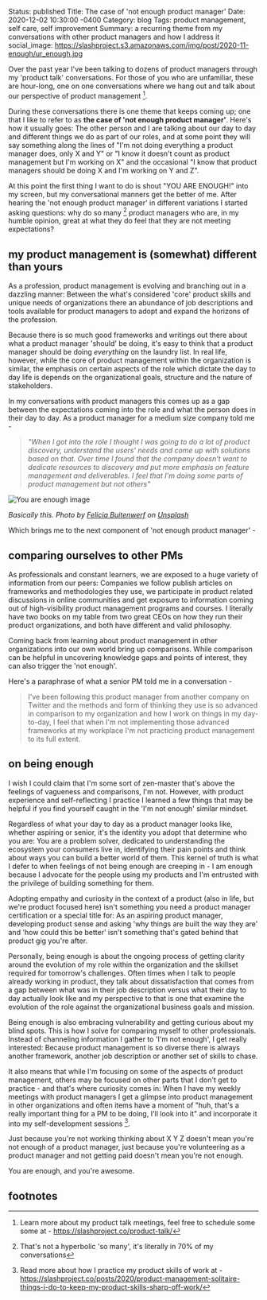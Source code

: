 Status: published
Title:  The case of 'not enough product manager'
Date:   2020-12-02 10:30:00 -0400
Category: blog
Tags: product management, self care, self improvement
Summary: a recurring theme from my conversations with other product managers and how I address it
social_image: https://slashproject.s3.amazonaws.com/img/post/2020-11-enough/ur_enough.jpg

Over the past year I've been talking to dozens of product managers through my 'product talk' conversations. For those of you who are unfamiliar, these are hour-long, one on one conversations where we hang out and talk about our perspective of product management [^1].

During these conversations there is one theme that keeps coming up; one that I like to refer to as **the case of 'not enough product manager'**. Here's how it usually goes: The other person and I are talking about our day to day and different things we do as part of our roles, and at some point they will say something along the lines of "I'm not doing everything a product manager does, only X and Y" or "I know it doesn't count as product management but I'm working on X" and the occasional "I know that product managers should be doing X and I'm working on Y and Z". 

At this point the first thing I want to do is shout "YOU ARE ENOUGH!" into my screen, but my conversational manners get the better of me. After hearing the 'not enough product manager' in different variations I started asking questions: why do so many [^2] product managers who are, in my humble opinion, great at what they do feel that they are not meeting expectations?

## my product management is (somewhat) different than yours

As a profession, product management is evolving and branching out in a dazzling manner: Between the what's considered 'core' product skills and unique needs of organizations there an abundance of job descriptions and tools available for product managers to adopt and expand the horizons of the profession.

Because there is so much good frameworks and writings out there about what a product manager 'should' be doing, it's easy to think that a product manager should be doing *everything* on the laundry list. In real life, however, while the core of product management within the organization is similar, the emphasis on certain aspects of the role which dictate the day to day life is depends on the organizational goals, structure and the nature of stakeholders. 

In my conversations with product managers this comes up as a gap between the expectations coming into the role and what the person does in their day to day. As a product manager for a medium size company told me -

>  _"When I got into the role I thought I was going to do a lot of product discovery, understand the users' needs and come up with solutions based on that. Over time I found that the company doesn't want to dedicate resources to discovery and put more emphasis on feature management and deliverables. I feel that I'm doing some parts of product management but not others"_  

![You are enough image](https://slashproject.s3.amazonaws.com/img/post/2020-11-enough/ur_enough.jpg)

_Basically this. Photo by [Felicia Buitenwerf](https://unsplash.com/@iamfelicia?utm_source=unsplash&utm_medium=referral&utm_content=creditCopyText) on [Unsplash](https://unsplash.com/s/photos/motivation?utm_source=unsplash&utm_medium=referral&utm_content=creditCopyText)_

Which brings me to the next component of 'not enough product manager' - 

## comparing ourselves to other PMs 

As professionals and constant learners, we are exposed to a huge variety of information from our peers: Companies we follow publish articles on frameworks and methodologies they use, we participate in product related discussions in online communities and get exposure to information coming out of high-visibility product management programs and courses. I literally have two books on my table from two great CEOs on how they run their product organizations, and both have different and valid philosophy. 

Coming back from learning about product management in other organizations into our own world bring up comparisons. While comparison can be helpful in uncovering knowledge gaps and points of interest, they can also trigger the 'not enough'.

Here's a paraphrase of what a senior PM told me in a conversation - 

> I've been following this product manager from another company on Twitter and the methods and form of thinking they use is so advanced in comparison to my organization and how I work on things in my day-to-day, I feel that when I'm not implementing those advanced frameworks at my workplace I'm not practicing product management to its full extent. 

## on being enough 

I wish I could claim that I'm some sort of zen-master that's above the feelings of vagueness and comparisons, I'm not. However, with product experience and self-reflecting I practice I  learned a few things that may be helpful if you find yourself caught in the 'I'm not enough' similar mindset.

Regardless of what your day to day as a product manager looks like, whether aspiring or senior, it's the identity you adopt that determine who you are: You are a problem solver, dedicated to understanding the ecosystem your consumers live in, identifying their pain points and think about ways you can build a better world of them. This kernel of truth is what I defer to when feelings of not being enough are creeping in - I am enough because I advocate for the people using my products and I'm entrusted with the privilege of building something for them. 

Adopting empathy and curiosity in the context of a product (also in life, but we're product focused here) isn't something you need a product manager certification or a special title for: As an aspiring product manager, developing product sense and asking 'why things are built the way they are' and 'how could this be better' isn't something that's gated behind that product gig you're after.

Personally, being enough is about the ongoing process of getting clarity around the evolution of my role within the organization and the skillset required for tomorrow's challenges. Often times when I talk to people already working in product, they talk about dissatisfaction that comes from a gap between what was in their job description versus what their day to day actually look like and my perspective to that is one that examine the evolution of the role against the organizational business goals and mission. 

Being enough is also embracing vulnerability and getting curious about my blind spots. This is how I solve for comparing myself to other professionals. Instead of channeling information I gather to 'I'm not enough', I get really interested: Because product management is so diverse there is always another framework, another job description or another set of skills to chase. 

It also means that while I'm focusing on some of the aspects of product management, others may be focused on other parts that I don't get to practice - and that's where curiosity comes in: When I have my weekly meetings with product managers I get a glimpse into product management in other organizations and often items have a moment of "huh, that's a really important thing for a PM to be doing, I'll look into it" and incorporate it into my self-development sessions  [^3]. 

Just because you're not working thinking about X Y Z doesn't mean you're not enough of a product manager, just because you're volunteering as a product manager and not getting paid doesn't mean you're not enough. 

You are enough, and you're awesome. 

## footnotes

[^1]: Learn more about my product talk meetings, feel free to schedule some some at - https://slashproject.co/product-talk/
[^2]:  That's not a hyperbolic 'so many', it's literally in 70% of my conversations
[^3]: Read more about how I practice my product skills of work at - https://slashproject.co/posts/2020/product-management-solitaire-things-i-do-to-keep-my-product-skills-sharp-off-work/

